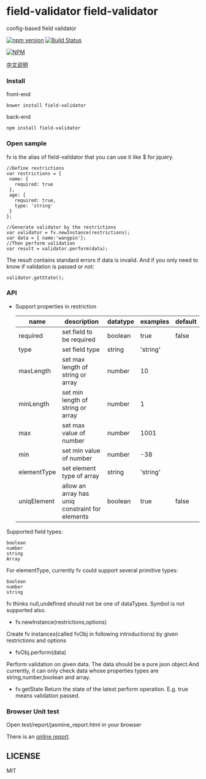# field-validator field-validator
config-based field validator

[![npm version](https://badge.fury.io/js/field-validator.svg)](https://www.npmjs.com/package/field-validator) [![Build Status](https://travis-ci.org/field-validator/field-validator.svg)](https://travis-ci.org/field-validator/field-validator)

[![NPM](https://nodei.co/npm/field-validator.png?stars&downloads)](https://nodei.co/npm/field-validator/)

[中文说明](https://github.com/field-validator/field-validator/blob/master/README_zh.md)

### Install

front-end
```
bower install field-validator
```
back-end
```
npm install field-validator
```

### Open sample

fv is the alias of field-validator that you can use it like $ for jquery.

 ```
//Define restrictions
var restrictions = {
  name: {
    required: true
  },
  age: {
    required: true,
    type: 'string'
  }
};

//Generate validator by the restrictions
var validator = fv.newInstance(restrictions);
var data = { name:'wangpin'};
//Then perform validation
var result = validator.perform(data);

```

The result contains standard errors if data is invalid. And if you only need to know if validation is passed or not:
```
validator.getState();
```

### API
* Support properties in restriction

  |name|description|datatype|examples|default
  |-----|----------|---------|-------|-------
  |required|set field to be required |boolean|true|false
  |type|set field type|string|'string'|
  |maxLength|set max length of string or array|number|10|
  |minLength|set min length of string or array|number|1|
  |max|set max value of number|number|1001|
  |min|set min value of number|number|-38|
  |elementType|set element type of array|string|'string'|
  |uniqElement|allow an array has uniq constraint for elements|boolean|true|false

 Supported field types:
 ```
 boolean
 number
 string
 Array
 ```
 For elementType, currently fv could support several primitive types:
 ```
 boolean
 number
 string
 ```
 fv thinks null,undefined should not be one of dataTypes. Symbol is not supported also.

* fv.newInstance(restrictions,options)

 Create fv instances(called fvObj in following introductions) by given restrictions and options

* fvObj.perform(data)

 Perform validation on given data. The data should be a pure json object.And currently, it can only check data whose properties types are string,number,boolean and array.

* fv.getState
 Return the state of the latest perform operation. E.g. true means validation passed.

### Browser Unit test

Open test/report/jasmine_report.html in your browser

There is an [online report](http://field-validator.github.io/test/report/jasmine_report.online.html).


## LICENSE

MIT
